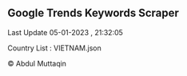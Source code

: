 

## Google Trends Keywords Scraper 
 
Last Update 05-01-2023 , 21:32:05

Country List :
VIETNAM.json



© Abdul Muttaqin 
